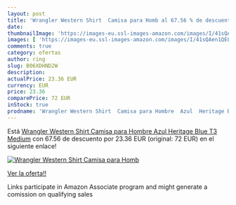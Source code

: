 ```yaml
---
layout: post
title: 'Wrangler Western Shirt  Camisa para Homb al 67.56 % de descuento'
date: 
thumbnailImage: 'https://images-eu.ssl-images-amazon.com/images/I/41sQAen1QEL._SL200_.jpg'
images: [ 'https://images-eu.ssl-images-amazon.com/images/I/41sQAen1QEL._SL200_.jpg' ]
comments: true
category: ofertas
author: ring
slug: B06XDHND2W
description:
actualPrice: 23.36 EUR
currency: EUR
price: 23.36
comparePrice: 72 EUR
inStock: true
prodname: 'Wrangler Western Shirt  Camisa para Hombre  Azul  Heritage Blue T3   Medium'
---
```


Está [Wrangler Western Shirt  Camisa para Hombre  Azul  Heritage Blue T3   Medium](https://www.amazon.es/dp/B06XDHND2W/?tag=tolees-21) con 67.56 de descuento por 23.36 EUR (original: 72 EUR) en el siguiente enlace!

[![Wrangler Western Shirt  Camisa para Homb](https://images-eu.ssl-images-amazon.com/images/I/41sQAen1QEL._SL200_.jpg)](https://www.amazon.es/dp/B06XDHND2W/?tag=tolees-21)

[Ver la oferta!!](https://www.amazon.es/dp/B06XDHND2W/?tag=tolees-21)

Links participate in Amazon Associate program and might generate a comission on qualifying sales



